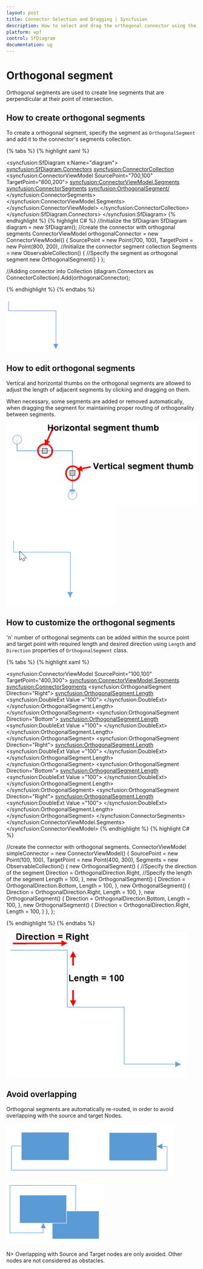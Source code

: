```yaml
---
layout: post
title: Connector Selection and Dragging | Syncfusion
description: How to select and drag the orthogonal connector using the constraints of connectors in the diagram control of syncfusion
platform: wpf
control: SfDiagram
documentation: ug
---
```


# Orthogonal segment

Orthogonal segments are used to create line segments that are perpendicular at their point of intersection.

## How to create orthogonal segments

To create a orthogonal segment, specify the segment as `OrthogonalSegment` and add it to the connector's segments collection.

{% tabs %}
{% highlight xaml %}
<!--Initialize the Sfdiagram-->
<syncfusion:SfDiagram x:Name="diagram">
    <syncfusion:SfDiagram.Connectors>
        <!--Initialize the Connector Collection-->
        <syncfusion:ConnectorCollection>
            <syncfusion:ConnectorViewModel SourcePoint="700,100" TargetPoint="800,200">
                <syncfusion:ConnectorViewModel.Segments>
                    <!--Initialize the connector segment collection-->
                    <syncfusion:ConnectorSegments>
                        <!--Specify the segment as orthogonal segment-->
                        <syncfusion:OrthogonalSegment/>
                    </syncfusion:ConnectorSegments>
                </syncfusion:ConnectorViewModel.Segments>
            </syncfusion:ConnectorViewModel>
        </syncfusion:ConnectorCollection>
    </syncfusion:SfDiagram.Connectors>
</syncfusion:SfDiagram>
{% endhighlight %}
{% highlight C# %}
//Initialize the SfDiagram
SfDiagram diagram = new SfDiagram();
//create the connector with orthogonal segments
ConnectorViewModel orthogonalConnector = new ConnectorViewModel()
{
    SourcePoint = new Point(700, 100),
    TargetPoint = new Point(800, 200),
    //Initialize the connector segment collection
    Segments = new ObservableCollection<IConnectorSegment>()
    {
        //Specify the segment as orthogonal segment
        new OrthogonalSegment()
    }
};

//Adding connector into Collection
(diagram.Connectors as ConnectorCollection).Add(orthogonalConnector);

{% endhighlight %}
{% endtabs %}

![Orthogonal segments](Connector_images/Connector_img8.PNG)

## How to edit orthogonal segments

Vertical and horizontal thumbs on the orthogonal segments are allowed to adjust the length of adjacent segments by clicking and dragging on them.

When necessary, some segments are added or removed automatically, when dragging the segment for maintaining proper routing of orthogonality between segments.

![segment editing at runtime using segment thumbs](Connector_images/OrthogonalEditing.png) ![segment editing at runtime using segment thumbs](Connector_images/SegmentEditing.gif)

## How to customize the orthogonal segments

'n' number of orthogonal segments can be added within the source point and target point with required length and desired direction using `Length` and `Direction` properties of `OrthogonalSegment` class.

{% tabs %}
{% highlight xaml %}
<!--create the connector with orthogonal segments-->
<syncfusion:ConnectorViewModel SourcePoint="100,100" TargetPoint="400,300">
    <syncfusion:ConnectorViewModel.Segments>
        <syncfusion:ConnectorSegments>
            <syncfusion:OrthogonalSegment Direction="Right">
                <syncfusion:OrthogonalSegment.Length>
                    <syncfusion:DoubleExt Value ="100">
                    </syncfusion:DoubleExt>
                </syncfusion:OrthogonalSegment.Length>
            </syncfusion:OrthogonalSegment>
            <syncfusion:OrthogonalSegment Direction="Bottom">
                <syncfusion:OrthogonalSegment.Length>
                    <syncfusion:DoubleExt Value ="100">
                    </syncfusion:DoubleExt>
                </syncfusion:OrthogonalSegment.Length>
            </syncfusion:OrthogonalSegment>
            <syncfusion:OrthogonalSegment Direction="Right">
                <syncfusion:OrthogonalSegment.Length>
                    <syncfusion:DoubleExt Value ="100">
                    </syncfusion:DoubleExt>
                </syncfusion:OrthogonalSegment.Length>
            </syncfusion:OrthogonalSegment>
            <syncfusion:OrthogonalSegment Direction="Bottom">
                <syncfusion:OrthogonalSegment.Length>
                    <syncfusion:DoubleExt Value ="100">
                    </syncfusion:DoubleExt>
                </syncfusion:OrthogonalSegment.Length>
            </syncfusion:OrthogonalSegment>
            <syncfusion:OrthogonalSegment Direction="Right">
                <syncfusion:OrthogonalSegment.Length>
                    <syncfusion:DoubleExt Value ="100">
                    </syncfusion:DoubleExt>
                </syncfusion:OrthogonalSegment.Length>
            </syncfusion:OrthogonalSegment>
        </syncfusion:ConnectorSegments>
    </syncfusion:ConnectorViewModel.Segments>
</syncfusion:ConnectorViewModel>
{% endhighlight %}
{% highlight C# %}

//create the connector with orthogonal segments.
ConnectorViewModel simpleConnector = new ConnectorViewModel()
{
    SourcePoint = new Point(100, 100),
    TargetPoint = new Point(400, 300),
    Segments = new ObservableCollection<IConnectorSegment>()
    {
        new OrthogonalSegment()
        {
            //Specify the direction of the segment
            Direction = OrthogonalDirection.Right,
            //Specify the length of the segment
            Length = 100,
        },
        new OrthogonalSegment()
        {
            Direction = OrthogonalDirection.Bottom,
            Length = 100,
        },
        new OrthogonalSegment()
        {
            Direction = OrthogonalDirection.Right,
            Length = 100,
        },
        new OrthogonalSegment()
        {
            Direction = OrthogonalDirection.Bottom,
            Length = 100,
        },
        new OrthogonalSegment()
        {
            Direction = OrthogonalDirection.Right,
            Length = 100,
        }
    },
};

{% endhighlight %}
{% endtabs %}

![segment editing at runtime using segment thumbs](Connector_images/OrthogonalDirection.png)

## Avoid overlapping

Orthogonal segments are automatically re-routed, in order to avoid overlapping with the source and target Nodes.

![basic routing](Connector_images/Connector_img10.PNG)

![source and target overlapping](Connector_images/Connector_img11.PNG)

N> Overlapping with Source and Target nodes are only avoided. Other nodes are not considered as obstacles.





